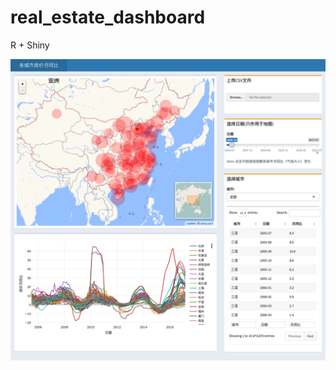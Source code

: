 # real\_estate\_dashboard

R + Shiny

![screenshot](https://github.com/358203708/real_estate_dashboard/blob/master/dashboard_v1.png)
